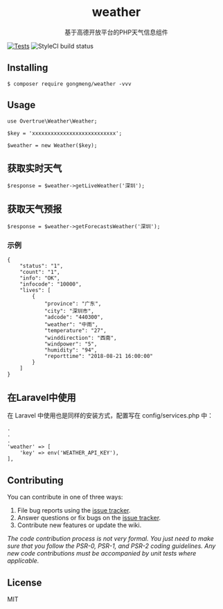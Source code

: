 <h1 align="center"> weather </h1>

<p align="center">基于高德开放平台的PHP天气信息组件</p>

[![Tests](https://github.com/Gong-Meng/weather/actions/workflows/tests.yml/badge.svg)](https://github.com/Gong-Meng/weather/actions/workflows/tests.yml)
![StyleCI build status](https://github.styleci.io/repos/530534675/shield)

## Installing

```shell
$ composer require gongmeng/weather -vvv
```

## Usage

```
use Overtrue\Weather\Weather;

$key = 'xxxxxxxxxxxxxxxxxxxxxxxxxxx';

$weather = new Weather($key);
```

## 获取实时天气

```
$response = $weather->getLiveWeather('深圳');
```

## 获取天气预报
```
$response = $weather->getForecastsWeather('深圳');
```

### 示例
```
{
    "status": "1",
    "count": "1",
    "info": "OK",
    "infocode": "10000",
    "lives": [
        {
            "province": "广东",
            "city": "深圳市",
            "adcode": "440300",
            "weather": "中雨",
            "temperature": "27",
            "winddirection": "西南",
            "windpower": "5",
            "humidity": "94",
            "reporttime": "2018-08-21 16:00:00"
        }
    ]
}
```

## 在Laravel中使用
在 Laravel 中使用也是同样的安装方式，配置写在 config/services.php 中：

```
.
.
.
'weather' => [
    'key' => env('WEATHER_API_KEY'),
],
```

## Contributing

You can contribute in one of three ways:

1. File bug reports using the [issue tracker](https://github.com/gongmeng/weather/issues).
2. Answer questions or fix bugs on the [issue tracker](https://github.com/gongmeng/weather/issues).
3. Contribute new features or update the wiki.

_The code contribution process is not very formal. You just need to make sure that you follow the PSR-0, PSR-1, and PSR-2 coding guidelines. Any new code contributions must be accompanied by unit tests where applicable._

## License

MIT